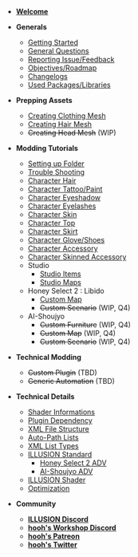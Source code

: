 -   [**Welcome**](/)
-   **Generals**
    -   [Getting Started](getting_started.md)
    -   [General Questions](general-question.md)
    -   [Reporting Issue/Feedback](issue-feedback.md)
    -   [Objectives/Roadmap](goals.md)
    -   [Changelogs](changelogs.md)
    -   [Used Packages/Libraries](open-source.md)
-   **Prepping Assets**
    -   [Creating Clothing Mesh](prepping/clothing-mesh.md)
    -   [Creating Hair Mesh](prepping/hair-mesh.md)
    -   ~~Creating Head Mesh~~ (WIP)
-   **Modding Tutorials**
    -   [Setting up Folder](tutorials/gearing-up.md)
    -   [Trouble Shooting](tutorials/trouble-shooting.md)
    -   [Character Hair](tutorials/chara-hair.md)
    -   [Character Tattoo/Paint](tutorials/chara-paint.md)
    -   [Character Eyeshadow](tutorials/chara-line.md)
    -   [Character Eyelashes](tutorials/chara-lashes.md)
    -   [Character Skin](tutorials/chara-skin.md)
    -   [Character Top](tutorials/chara-top.md)
    -   [Character Skirt](tutorials/chara-skirt.md)
    -   [Character Glove/Shoes](tutorials/chara-gloves.md)
    -   [Character Accessory](tutorials/chara-acc.md)
    -   [Character Skinned Accessory](tutorials/chara-acc-skin.md)
    -   Studio
        -   [Studio Items](tutorials/studio-item.md)
        -   [Studio Maps](tutorials/studio-map.md)
    -   Honey Select 2 : Libido
        -   [Custom Map](tutorials/hs2-map.md)
        -   ~~Custom Scenario~~ (WIP, Q4)
    -   AI-Shoujyo
        -   ~~Custom Furniture~~ (WIP, Q4)
        -   ~~Custom Map~~ (WIP, Q4)
        -   ~~Custom Scenario~~ (WIP, Q4)
-   **Technical Modding**
    -   ~~Custom Plugin~~ (TBD)
    -   ~~Generic Automation~~ (TBD)
-   **Technical Details**

    -   [Shader Informations](technical/shaders.md)
    -   [Plugin Dependency](technical/plugins.md)
    -   [XML File Structure](technical/xml-file.md)
    -   [Auto-Path Lists](technical/autopath-list.md)
    -   [XML List Types](technical/category-list.md)
    -   [ILLUSION Standard](technical/illusion-system.md)
        -   [Honey Select 2 ADV](technical/adv-hs2.md)
        -   [AI-Shoujyo ADV](technical/adv-ai.md)
    -   [ILLUSION Shader](technical/illusion-shader.md)
    -   [Optimization](technical/optimization.md)

-   **Community**
    -   [**<u>ILLUSION Discord</u>**](https://discord.gg/illusionsoft)
    -   [**<u>hooh's Workshop Discord</u>**](https://discord.gg/vQkzH73)
    -   [**<u>hooh's Patreon</u>**](https://www.patreon.com/hooh_hooah)
    -   [**<u>hooh's Twitter</u>**](https://twitter.com/hooh_hooah)
